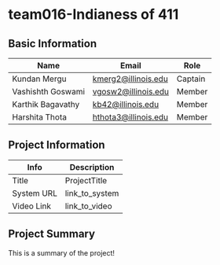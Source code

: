 # team016-Indianess of 411

## Basic Information

| Name                | Email                       | Role       |
|---------------------|-----------------------------|------------|
| Kundan Mergu        | kmerg2@illinois.edu         | Captain    |
| Vashishth Goswami   | vgosw2@illinois.edu         | Member     |
| Karthik Bagavathy   | kb42@illinois.edu           | Member     |
| Harshita Thota      | hthota3@illinois.edu        | Member     |

## Project Information

|   Info      |        Description     |
| ----------- | ---------------------- |
|  Title      |       ProjectTitle     |
| System URL  |      link_to_system    |
| Video Link  |      link_to_video     |

## Project Summary

This is a summary of the project!
